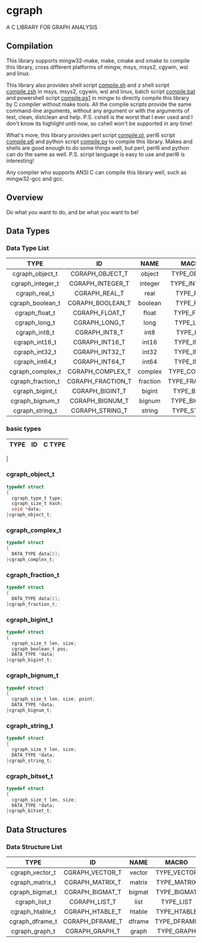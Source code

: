 # cgraph

A C LIBRARY FOR GRAPH ANALYSIS

## Compilation

This library supports mingw32-make, make, cmake and xmake to compile this library, cross different platforms of mingw, msys, msys2, cgywin, wsl and linux.

This library also provides shell script [compile.sh](./compile.sh) and z shell script [compile.zsh](./compile.zsh) in msys, msys2, cgywin, wsl and linux, batch script [compile.bat](./compile.bat) and powershell script [compile.ps1](./compile.ps1) in mingw to directly compile this library by C compiler without make tools. All the compile scripts provide the same command-line arguments, without any argument or with the arguments of test, clean, distclean and help. P.S. cshell is the worst that I ever used and I don't know its highlight until now, so cshell won't be supported in any time!

What's more, this library provides perl script [compile.pl](./compile.pl), perl6 script [compile.p6](./compile.p6) and python script [compile.py](./compile.py) to compile this library. Makes and shells are good enough to do some things well, but perl, perl6 and python can do the same as well. P.S. script language is easy to use and perl6 is interesting!

Any compiler who supports ANSI C can compile this library well, such as mingw32-gcc and gcc.

## Overview

Do what you want to do, and be what you want to be!

## Data Types

### Data Type List

| TYPE | ID | NAME | MACRO | FUNCTION |
| :-: | :-: | :-: | :-: | :-: |
| cgraph_object_t | CGRAPH_OBJECT_T | object | TYPE_OBJECT |  |
| cgraph_integer_t | CGRAPH_INTEGER_T | integer | TYPE_INTEGER | |
| cgraph_real_t | CGRAPH_REAL_T | real | TYPE_REAL | |
| cgraph_boolean_t | CGRAPH_BOOLEAN_T | boolean | TYPE_REAL |
| cgraph_float_t | CGRAPH_FLOAT_T | float | TYPE_FLOAT | |
| cgraph_long_t | CGRAPH_LONG_T | long | TYPE_LONG | |
| cgraph_int8_t | CGRAPH_INT8_T | int8 | TYPE_INT8 | |
| cgraph_int16_t | CGRAPH_INT16_T | int16 | TYPE_INT16 | |
| cgraph_int32_t | CGRAPH_INT32_T | int32 | TYPE_INT32 | |
| cgraph_int64_t | CGRAPH_INT64_T | int64 | TYPE_INT64 | |
| cgraph_complex_t | CGRAPH_COMPLEX_T | complex | TYPE_COMPLEX | |
| cgraph_fraction_t | CGRAPH_FRACTION_T | fraction | TYPE_FRACTION | |
| cgraph_bigint_t | CGRAPH_BIGINT_T | bigint | TYPE_BIGINT | |
| cgraph_bignum_t | CGRAPH_BIGNUM_T | bignum | TYPE_BIGNUM | |
| cgraph_string_t | CGRAPH_STRING_T | string | TYPE_STRING | |

### basic types

| TYPE | ID | C TYPE |
| :-: | :-: | :-: |
| 


### cgraph_object_t

``` c
typedef struct 
{
  cgraph_type_t type;
  cgraph_size_t hash;
  void *data;
}cgraph_object_t;
```

### cgraph_complex_t

``` c
typedef struct 
{
  DATA_TYPE data[2];
}cgraph_complex_t;
```

### cgraph_fraction_t

``` c
typedef struct 
{
  DATA_TYPE data[2];
}cgraph_fraction_t;
```

### cgraph_bigint_t

``` c
typedef struct 
{
  cgraph_size_t len, size;
  cgraph_boolean_t pos;
  DATA_TYPE *data;
}cgraph_bigint_t;
```

### cgraph_bignum_t

``` c
typedef struct 
{
  cgraph_size_t len, size, point;
  DATA_TYPE *data;
}cgraph_bignum_t;
```

### cgraph_string_t

``` c
typedef struct 
{
  cgraph_size_t len, size;
  DATA_TYPE *data;
}cgraph_string_t;
```

### cgraph_bitset_t


``` c
typedef struct 
{
  cgraph_size_t len, size;
  DATA_TYPE *data;
}cgraph_bitset_t;
```

## Data Structures

### Data Structure List

| TYPE | ID | NAME | MACRO | FUNCTION |
| :-: | :-: | :-: | :-: | :-: |
| cgraph_vector_t | CGRAPH_VECTOR_T | vector | TYPE_VECTOR |  |
| cgraph_matrix_t | CGRAPH_MATRIX_T | matrix | TYPE_MATRIX |  |
| cgraph_bigmat_t | CGRAPH_BIGMAT_T | bigmat | TYPE_BIGMAT |  |
| cgraph_list_t | CGRAPH_LIST_T | list | TYPE_LIST |  |
| cgraph_htable_t | CGRAPH_HTABLE_T | htable | TYPE_HTABLE |  |
| cgraph_dframe_t | CGRAPH_DFRAME_T | dframe | TYPE_DFRAME |  |
| cgraph_graph_t | CGRAPH_GRAPH_T | graph | TYPE_GRAPH |  |

